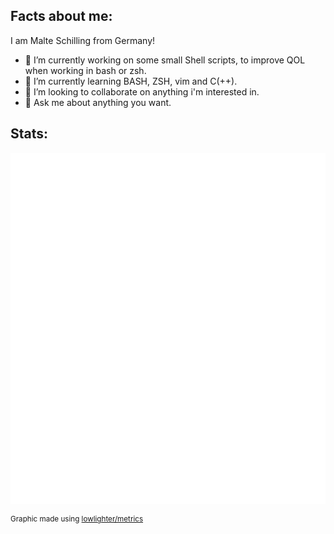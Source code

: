 <!--
**RENoMafex/RENoMafex** is a ✨ _special_ ✨ repository because its `README.md` (this file) appears on your GitHub profile.

Here are some ideas to get you started:

- 🔭 I’m currently working on ...
- 🌱 I’m currently learning ...
- 👯 I’m looking to collaborate on ...
- 🤔 I’m looking for help with ...
- 💬 Ask me about ...
- 📫 How to reach me: ...
- 😄 Pronouns: ...
- ⚡ Fun fact: ...
-->



## Facts about me:
I am Malte Schilling from Germany!

- 🔭 I’m currently working on some small Shell scripts, to improve QOL when working in bash or zsh.
- 🌱 I’m currently learning BASH, ZSH, vim and C(++).
- 👯 I’m looking to collaborate on anything i'm interested in.
- 💬 Ask me about anything you want.
<!-- - 📫 How to reach me: to be anounced :D 
- ⚡ Fun fact: Ants don't have lungs, they "breathe" through tiny openings in their bodies called spiracles. -->

## Stats:
![Metrics](/github-metrics.svg)

<sup>Graphic made using [lowlighter/metrics](https://github.com/lowlighter/metrics)</sup>

